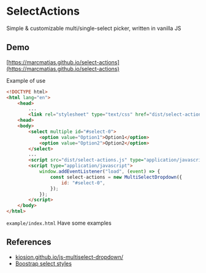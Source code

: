 # SelectActions

Simple & customizable multi/single-select picker, written in vanilla JS

## Demo

[https://marcmatias.github.io/select-actions](https://marcmatias.github.io/select-actions)

Example of use

```html
<!DOCTYPE html>
<html lang="en">
    <head>
        ...
        <link rel="stylesheet" type="text/css" href="dist/select-actions.css" />
    <head>
    <body>
        <select multiple id="#select-0">
            <option value="Option1">Option1</option>
            <option value="Option2">Option2</option>
        </select>
        ...
        <script src="dist/select-actions.js" type="application/javascript"></script>
        <script type="application/javascript">
            window.addEventListener("load", (event) => {
                const select-actions = new MultiSelectDropdown({
                    id: "#select-0",
                });
            });
        </script>
    </body>
</html>
```

`example/index.html` Have some examples

## References

- [kiosion.github.io/js-multiselect-dropdown/](https://github.com/kiosion/js-multiselect-dropdown)
- [Boostrap select styles](https://getbootstrap.com/docs/5.0/forms/select/)
